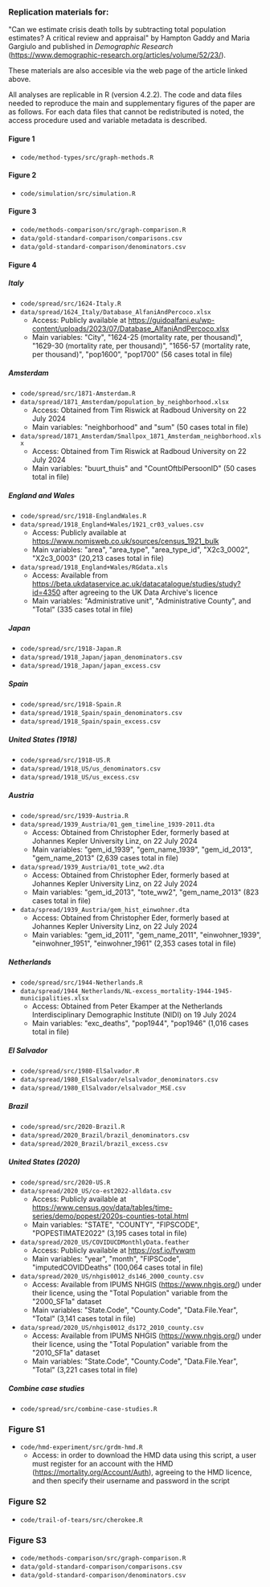 ### Replication materials for:

"Can we estimate crisis death tolls by subtracting total population estimates? A critical review and appraisal" by Hampton Gaddy and Maria Gargiulo and published in *Demographic Research* (https://www.demographic-research.org/articles/volume/52/23/).

These materials are also accesible via the web page of the article linked above.

All analyses are replicable in R (version 4.2.2). The code and data files needed to reproduce the main and supplementary figures of the paper are as follows. For each data files that cannot be redistributed is noted, the access procedure used and variable metadata is described.

#### Figure 1
- `code/method-types/src/graph-methods.R`

#### Figure 2
- `code/simulation/src/simulation.R`

#### Figure 3
- `code/methods-comparison/src/graph-comparison.R`
- `data/gold-standard-comparison/comparisons.csv`
- `data/gold-standard-comparison/denominators.csv`

#### Figure 4

##### Italy
- `code/spread/src/1624-Italy.R`
- `data/spread/1624_Italy/Database_AlfaniAndPercoco.xlsx`
  - Access: Publicly available at https://guidoalfani.eu/wp-content/uploads/2023/07/Database_AlfaniAndPercoco.xlsx
  - Main variables: "City", "1624-25 (mortality rate, per thousand)", "1629-30 (mortality rate, per thousand)", "1656-57 (mortality rate, per thousand)", "pop1600", "pop1700" (56 cases total in file)

##### Amsterdam
- `code/spread/src/1871-Amsterdam.R`
- `data/spread/1871_Amsterdam/population_by_neighborhood.xlsx`
  - Access: Obtained from Tim Riswick at Radboud University on 22 July 2024
  - Main variables: "neighborhood" and "sum" (50 cases total in file)
- `data/spread/1871_Amsterdam/Smallpox_1871_Amsterdam_neighborhood.xlsx`
  - Access: Obtained from Tim Riswick at Radboud University on 22 July 2024
  - Main variables: "buurt_thuis" and "CountOftblPersoonID" (50 cases total in file)

##### England and Wales
- `code/spread/src/1918-EnglandWales.R`
- `data/spread/1918_England+Wales/1921_cr03_values.csv`
  - Access: Publicly available at https://www.nomisweb.co.uk/sources/census_1921_bulk
  - Main variables: "area", "area_type", "area_type_id", "X2c3_0002", "X2c3_0003" (20,213 cases total in file)
- `data/spread/1918_England+Wales/RGdata.xls`
  - Access: Available from https://beta.ukdataservice.ac.uk/datacatalogue/studies/study?id=4350 after agreeing to the UK Data Archive's licence
  - Main variables: "Administrative unit", "Administrative County", and "Total" (335 cases total in file)

##### Japan
- `code/spread/src/1918-Japan.R`
- `data/spread/1918_Japan/japan_denominators.csv`
- `data/spread/1918_Japan/japan_excess.csv`

##### Spain
- `code/spread/src/1918-Spain.R`
- `data/spread/1918_Spain/spain_denominators.csv`
- `data/spread/1918_Spain/spain_excess.csv`

##### United States (1918)
- `code/spread/src/1918-US.R`
- `data/spread/1918_US/us_denominators.csv`
- `data/spread/1918_US/us_excess.csv`

##### Austria
- `code/spread/src/1939-Austria.R`
- `data/spread/1939_Austria/01_gem_timeline_1939-2011.dta`
  - Access: Obtained from Christopher Eder, formerly based at Johannes Kepler University Linz, on 22 July 2024
  - Main variables: "gem_id_1939", "gem_name_1939", "gem_id_2013", "gem_name_2013" (2,639 cases total in file)
- `data/spread/1939_Austria/01_tote_ww2.dta`
  - Access: Obtained from Christopher Eder, formerly based at Johannes Kepler University Linz, on 22 July 2024
  - Main variables: "gem_id_2013", "tote_ww2", "gem_name_2013" (823 cases total in file)
- `data/spread/1939_Austria/gem_hist_einwohner.dta`
  - Access: Obtained from Christopher Eder, formerly based at Johannes Kepler University Linz, on 22 July 2024
  - Main variables: "gem_id_2011", "gem_name_2011", "einwohner_1939", "einwohner_1951", "einwohner_1961" (2,353 cases total in file)

##### Netherlands
- `code/spread/src/1944-Netherlands.R`
- `data/spread/1944_Netherlands/NL-excess_mortality-1944-1945-municipalities.xlsx`
  - Access: Obtained from Peter Ekamper at the Netherlands Interdisciplinary Demographic Institute (NIDI) on 19 July 2024
  - Main variables: "exc_deaths", "pop1944", "pop1946" (1,016 cases total in file)

##### El Salvador
- `code/spread/src/1980-ElSalvador.R`
- `data/spread/1980_ElSalvador/elsalvador_denominators.csv`
- `data/spread/1980_ElSalvador/elsalvador_MSE.csv`

##### Brazil
- `code/spread/src/2020-Brazil.R`
- `data/spread/2020_Brazil/brazil_denominators.csv`
- `data/spread/2020_Brazil/brazil_excess.csv`

##### United States (2020)
- `code/spread/src/2020-US.R`
- `data/spread/2020_US/co-est2022-alldata.csv`
  - Access: Publicly available at https://www.census.gov/data/tables/time-series/demo/popest/2020s-counties-total.html
  - Main variables: "STATE", "COUNTY", "FIPSCODE", "POPESTIMATE2022" (3,195 cases total in file)
- `data/spread/2020_US/COVIDUCDMonthlyData.feather`
  - Access: Publicly available at https://osf.io/fvwqm
  - Main variables: "year", "month", "FIPSCode", "imputedCOVIDDeaths" (100,064 cases total in file)
- `data/spread/2020_US/nhgis0012_ds146_2000_county.csv`
  - Access: Available from IPUMS NHGIS (https://www.nhgis.org/) under their licence, using the "Total Population" variable from the "2000_SF1a" dataset
  - Main variables: "State.Code", "County.Code", "Data.File.Year", "Total" (3,141 cases total in file)
- `data/spread/2020_US/nhgis0012_ds172_2010_county.csv`
  - Access: Available from IPUMS NHGIS (https://www.nhgis.org/) under their licence, using the "Total Population" variable from the "2010_SF1a" dataset
  - Main variables: "State.Code", "County.Code", "Data.File.Year", "Total" (3,221 cases total in file)

##### Combine case studies
- `code/spread/src/combine-case-studies.R`

### Figure S1
- `code/hmd-experiment/src/grdm-hmd.R`
  - Access: in order to download the HMD data using this script, a user must register for an account with the HMD (https://mortality.org/Account/Auth), agreeing to the HMD licence, and then specify their username and password in the script

### Figure S2
- `code/trail-of-tears/src/cherokee.R`

### Figure S3
- `code/methods-comparison/src/graph-comparison.R`
- `data/gold-standard-comparison/comparisons.csv`
- `data/gold-standard-comparison/denominators.csv`
